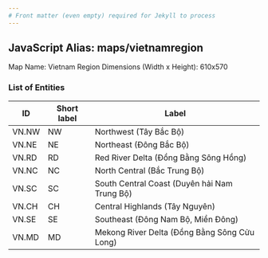 ```yaml
---
# Front matter (even empty) required for Jekyll to process
---
```


## JavaScript Alias: maps/vietnamregion

Map Name: Vietnam Region
Dimensions (Width x Height): 610x570





### List of Entities

ID | Short label | Label
---|---|---|
VN.NW|NW|Northwest (Tây Bắc Bộ)
VN.NE|NE|Northeast (Đông Bắc Bộ)
VN.RD|RD|Red River Delta (Đồng Bằng Sông Hồng)
VN.NC|NC|North Central (Bắc Trung Bộ)
VN.SC|SC|South Central Coast (Duyên hải Nam Trung Bộ)
VN.CH|CH|Central Highlands (Tây Nguyên)
VN.SE|SE|Southeast (Đông Nam Bộ, Miền Đông)
VN.MD|MD|Mekong River Delta (Đồng Bằng Sông Cửu Long)